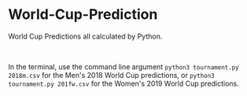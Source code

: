 # World-Cup-Prediction

World Cup Predictions all calculated by Python. 

<br>

In the terminal, use the command line argument ```python3 tournament.py 2018m.csv``` for the Men's 2018 World Cup predictions,
or ```python3 tournament.py 201fw.csv``` for the Women's 2019 World Cup predictions.
